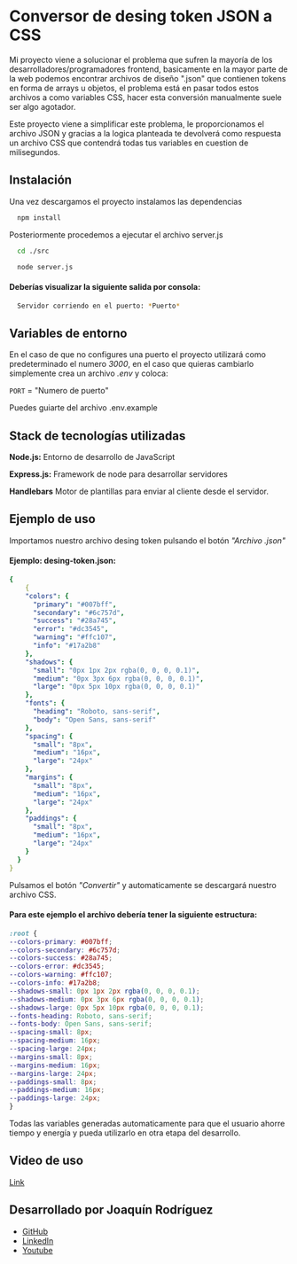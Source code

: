
# Conversor de desing token JSON a CSS
Mi proyecto viene a solucionar el problema que sufren la mayoría de los desarrolladores/programadores frontend, basicamente en la mayor parte de la web podemos encontrar archivos de diseño ".json" que contienen tokens en forma de arrays u objetos, el problema está en pasar todos estos archivos a como variables CSS, hacer esta conversión manualmente suele ser algo agotador.

Este proyecto viene a simplificar este problema, le proporcionamos el archivo JSON y gracias a la logica planteada te devolverá como respuesta un archivo CSS que contendrá todas tus variables en cuestion de milisegundos.

## Instalación

Una vez descargamos el proyecto instalamos las dependencias

```bash
  npm install
```
Posteriormente procedemos a ejecutar el archivo server.js

```bash
  cd ./src
```
```bash
  node server.js
```

#### Deberías visualizar la siguiente salida por consola:
```bash
  Servidor corriendo en el puerto: *Puerto*
```
## Variables de entorno

En el caso de que no configures una puerto el proyecto utilizará como predeterminado el numero _3000_, en el caso que quieras cambiarlo simplemente crea un archivo _.env_ y coloca:

`PORT` = "Numero de puerto"

Puedes guiarte del archivo .env.example


## Stack de tecnologías utilizadas

**Node.js:** Entorno de desarrollo de JavaScript 

**Express.js:** Framework de node para desarrollar servidores

**Handlebars** Motor de plantillas para enviar al cliente desde el servidor.
## Ejemplo de uso

Importamos nuestro archivo desing token pulsando el botón _"Archivo .json"_

#### Ejemplo: desing-token.json:

```yaml
{
    {
    "colors": {
      "primary": "#007bff",
      "secondary": "#6c757d",
      "success": "#28a745",
      "error": "#dc3545",
      "warning": "#ffc107",
      "info": "#17a2b8"
    },
    "shadows": {
      "small": "0px 1px 2px rgba(0, 0, 0, 0.1)",
      "medium": "0px 3px 6px rgba(0, 0, 0, 0.1)",
      "large": "0px 5px 10px rgba(0, 0, 0, 0.1)"
    },
    "fonts": {
      "heading": "Roboto, sans-serif",
      "body": "Open Sans, sans-serif"
    },
    "spacing": {
      "small": "8px",
      "medium": "16px",
      "large": "24px"
    },
    "margins": {
      "small": "8px",
      "medium": "16px",
      "large": "24px"
    },
    "paddings": {
      "small": "8px",
      "medium": "16px",
      "large": "24px"
    }
  }
}
```

Pulsamos el botón _"Convertir"_  y automaticamente se descargará nuestro archivo CSS. 

#### Para este ejemplo el archivo debería tener la siguiente estructura:

```css
:root {
--colors-primary: #007bff;
--colors-secondary: #6c757d;
--colors-success: #28a745;
--colors-error: #dc3545;
--colors-warning: #ffc107;
--colors-info: #17a2b8;
--shadows-small: 0px 1px 2px rgba(0, 0, 0, 0.1);
--shadows-medium: 0px 3px 6px rgba(0, 0, 0, 0.1);
--shadows-large: 0px 5px 10px rgba(0, 0, 0, 0.1);
--fonts-heading: Roboto, sans-serif;
--fonts-body: Open Sans, sans-serif;
--spacing-small: 8px;
--spacing-medium: 16px;
--spacing-large: 24px;
--margins-small: 8px;
--margins-medium: 16px;
--margins-large: 24px;
--paddings-small: 8px;
--paddings-medium: 16px;
--paddings-large: 24px;
}
```

Todas las variables generadas automaticamente para que el usuario ahorre tiempo y energía y pueda utilizarlo en otra etapa del desarrollo.

## Video de uso

[Link](https://youtu.be/trpASUg6s2A)


## Desarrollado por Joaquín Rodríguez

- [GitHub](https://www.github.com/joarodev)
- [LinkedIn](https://www.github.com/joarodev)
- [Youtube](https://www.github.com/joarodev)


